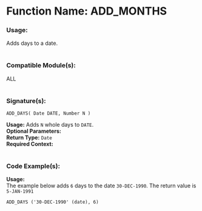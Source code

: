 # Function Name: ADD_MONTHS 

### Usage: 
Adds days to a date.
<br><br>

### Compatible Module(s):
ALL
<br><br>

### Signature(s):
```
ADD_DAYS( Date DATE, Number N )
```
**Usage:** Adds `N` whole days to `DATE`.<br>
**Optional Parameters:**<br>
**Return Type:** `Date`<br>
**Required Context:**<br>
<br>

### Code Example(s):
**Usage:**<br>
The example below adds `6` days to the date `30-DEC-1990`. The return value is `5-JAN-1991`
```
ADD_DAYS ('30-DEC-1990' (date), 6)
```
